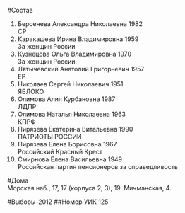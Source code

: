 #Состав
1. Берсенева Александра Николаевна 1982   
    СР
2. Каракашева Ирина Владимировна 1959   
    За женщин России
3. Кузнецова Ольга Владимировна 1970   
    За женщин России
4. Лятычевский Анатолий Григорьевич 1957   
    ЕР
5. Николаев Сергей Николаевич 1951   
    ЯБЛОКО
6. Олимова Алия Курбановна 1987   
    ЛДПР
7. Олимова Наталья Николаевна 1963   
    КПРФ
8. Пирязева Екатерина Витальевна 1990   
    ПАТРИОТЫ РОССИИ
9. Пирязева Елена Борисовна 1967   
    Российский Красный Крест
10. Смирнова Елена Васильевна 1949   
    Российская партия пенсионеров за справедливость

#Дома  
Морская наб.,     17, 17 (корпуса 2, 3), 19. Мичманская,  4.

#Выборы-2012
##Номер УИК
125
